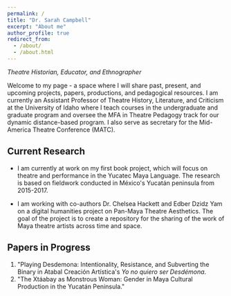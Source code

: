 ```yaml
---
permalink: /
title: "Dr. Sarah Campbell"
excerpt: "About me"
author_profile: true
redirect_from: 
  - /about/
  - /about.html
---
```

*Theatre Historian, Educator, and Ethnographer*


Welcome to my page - a space where I will share past, present, and upcoming projects, papers, productions, and pedagogical resources. I am currently an Assistant Professor of Theatre History, Literature, and Criticism at the University of Idaho where I teach courses in the undergraduate and graduate program and oversee the MFA in Theatre Pedagogy track for our dynamic distance-based program. I also serve as secretary for the Mid-America Theatre Conference (MATC).

Current Research 
---
- I am currently at work on my first book project, which will focus on theatre and performance in the Yucatec Maya Language. The research is based on fieldwork conducted in México's Yucatán peninsula from 2015-2017.  

- I am working with co-authors Dr. Chelsea Hackett and Edber Dzidz Yam on a digital humanities project on Pan-Maya Theatre Aesthetics. The goal of the project is to create a repository for the sharing of the work of Maya theatre artists across time and space. 

Papers in Progress
---
1. "Playing Desdemona: Intentionality, Resistance, and Subverting the Binary in Atabal Creación Artística's *Yo no quiero ser Desdémona*. 
1. "The Xtáabay as Monstrous Woman: Gender in Maya Cultural Production in the Yucatán Peninsula." 
